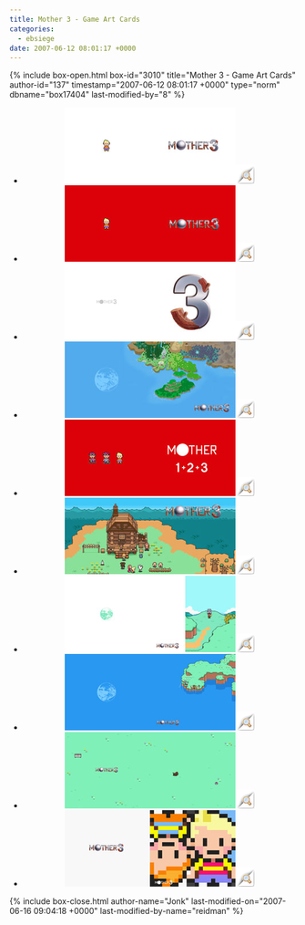 ```yaml
---
title: Mother 3 - Game Art Cards
categories:
  - ebsiege
date: 2007-06-12 08:01:17 +0000
---
```

{% include box-open.html box-id="3010" title="Mother 3 - Game Art Cards" author-id="137" timestamp="2007-06-12 08:01:17 +0000" type="norm" dbname="box17404" last-modified-by="8" %}
<div style="text-align: center;">
<ul class="thumbprevs">
<li><a href="../pdfs/mother3_01.pdf"><img src="../thumbs/mother3_01.jpg" /></a><a rel="lightbox[mailn]" href="../resized/mother3_01.jpg"><img class="preview" src="../preview.png" title="Preview this card" /></a></li>
<li><a href="../pdfs/mother3_02.pdf"><img src="../thumbs/mother3_02.jpg" /></a><a rel="lightbox[mailn]" href="../resized/mother3_02.jpg"><img class="preview" src="../preview.png" title="Preview this card" /></a></li>
<li><a href="../pdfs/mother3_03.pdf"><img src="../thumbs/mother3_03.jpg" /></a><a rel="lightbox[mailn]" href="../resized/mother3_03.jpg"><img class="preview" src="../preview.png" title="Preview this card" /></a></li>
<li><a href="../pdfs/mother3_04.pdf"><img src="../thumbs/mother3_04.jpg" /></a><a rel="lightbox[mailn]" href="../resized/mother3_04.jpg"><img class="preview" src="../preview.png" title="Preview this card" /></a></li>
<li><a href="../pdfs/mother3_05.pdf"><img src="../thumbs/mother3_05.jpg" /></a><a rel="lightbox[mailn]" href="../resized/mother3_05.jpg"><img class="preview" src="../preview.png" title="Preview this card" /></a></li>
<li><a href="../pdfs/mother3_06.pdf"><img src="../thumbs/mother3_06.jpg" /></a><a rel="lightbox[mailn]" href="../resized/mother3_06.jpg"><img class="preview" src="../preview.png" title="Preview this card" /></a></li>
<li><a href="../pdfs/mother3_07.pdf"><img src="../thumbs/mother3_07.jpg" /></a><a rel="lightbox[mailn]" href="../resized/mother3_07.jpg"><img class="preview" src="../preview.png" title="Preview this card" /></a></li>
<li><a href="../pdfs/mother3_08.pdf"><img src="../thumbs/mother3_08.jpg" /></a><a rel="lightbox[mailn]" href="../resized/mother3_08.jpg"><img class="preview" src="../preview.png" title="Preview this card" /></a></li>
<li><a href="../pdfs/mother3_10.pdf"><img src="../thumbs/mother3_10.jpg" /></a><a rel="lightbox[mailn]" href="../resized/mother3_10.jpg"><img class="preview" src="../preview.png" title="Preview this card" /></a></li>
<li><a href="../pdfs/mother3_11.pdf"><img src="../thumbs/mother3_11.jpg" /></a><a rel="lightbox[mailn]" href="../resized/mother3_11.jpg"><img class="preview" src="../preview.png" title="Preview this card" /></a></li>
</ul></div>
{% include box-close.html author-name="Jonk" last-modified-on="2007-06-16 09:04:18 +0000" last-modified-by-name="reidman" %}
